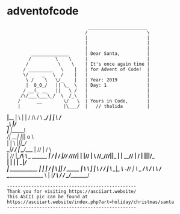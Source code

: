 # adventofcode
                                  ______________________
                                 /                      \
                                 |                      |
                                 |                      |
                                 |                      |
             ______________      | Dear Santa,          |
            /         \    \     |                      |
           /           \    \    | It's once again time |
          / _________   \    |   | for Advent of Code!  |
          \/     _   \  /    |   |                      |
           \ /    \   \/_    |   | Year: 2019           |
           |  O_O_/   || \_  \   | Day: 1               |
          / __(_ __   ||   \ /   |                      |
         /\/___\___\_/  \  /_\   |                      |
        /      __        \/   \  | Yours in Code,       |
        |                |\___/  |   // thalida         |
  ______|________        |  \    |                      |
 /              /\       /   \    \____________________/
 |              | \     /     \
 \______________\  |___/       \
  _|___            |_____\      \
 /|  __|           |_|| o \      \
| |    \           |_||____\_____/\
\_|____/     /     |        \_____/____
   |        //     |         /     \   \
   |       //      |_________\_/\   \   \__  ______
   |      /        |         /_ |_/_/      \/_//__/|
   |               |________// \|  \      //_//__/||\_
   |               |        \__//   |    / | ||__|/_  \
   |               |        |       |    \_|_/         \
   |  ___________  | |      |       /                   |
    \               \|______|      /              _____ |
     \               \      |      |      \\     _/   / |
      \               \_____|______\___    \    -/___/  |
       \                         ______\_____          /
        \                       / \          \        /
         \__________________    \ |           |______/
                            \    /            /
                             \__/____________/


```
------------------------------------------------
Thank you for visiting https://asciiart.website/
This ASCII pic can be found at
https://asciiart.website/index.php?art=holiday/christmas/santa
------------------------------------------------
```
